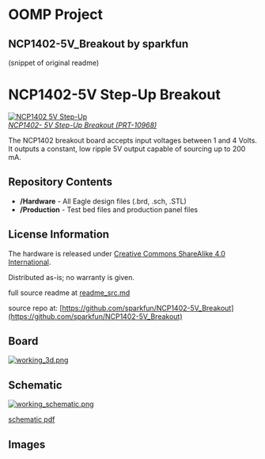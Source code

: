# OOMP Project  
## NCP1402-5V_Breakout  by sparkfun  
  
(snippet of original readme)  
  
NCP1402-5V Step-Up Breakout  
===================  
  
[![NCP1402 5V Step-Up](https://cdn.sparkfun.com//assets/parts/6/1/6/2/10968-01.jpg)  
*NCP1402- 5V Step-Up Breakout (PRT-10968)*](https://www.sparkfun.com/products/10968)  
  
The NCP1402 breakout board accepts input voltages between 1 and 4 Volts.   
It outputs a constant, low ripple 5V output capable of sourcing up to 200 mA.   
  
Repository Contents  
-------------------  
  
* **/Hardware** - All Eagle design files (.brd, .sch, .STL)  
* **/Production** - Test bed files and production panel files  
  
License Information  
-------------------  
The hardware is released under [Creative Commons ShareAlike 4.0 International](https://creativecommons.org/licenses/by-sa/4.0/).  
  
Distributed as-is; no warranty is given.  
  
  full source readme at [readme_src.md](readme_src.md)  
  
source repo at: [https://github.com/sparkfun/NCP1402-5V_Breakout](https://github.com/sparkfun/NCP1402-5V_Breakout)  
## Board  
  
[![working_3d.png](working_3d_600.png)](working_3d.png)  
## Schematic  
  
[![working_schematic.png](working_schematic_600.png)](working_schematic.png)  
  
[schematic pdf](working_schematic.pdf)  
## Images  
